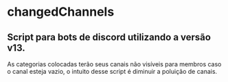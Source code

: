 # changedChannels

## Script para bots de discord utilizando a versão v13.

As categorias colocadas terão seus canais não visíveis para membros caso o canal esteja vazio, o intuito desse script é diminuir a poluição de canais.
